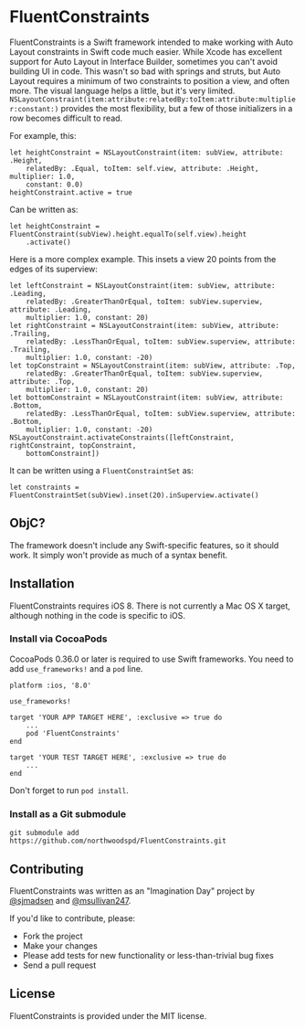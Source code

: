 # FluentConstraints

FluentConstraints is a Swift framework intended to make working with Auto Layout constraints in Swift code much easier. While Xcode has excellent support for Auto Layout in Interface Builder, sometimes you can't avoid building UI in code. This wasn't so bad with springs and struts, but Auto Layout requires a minimum of two constraints to position a view, and often more. The visual language helps a little, but it's very limited. `NSLayoutConstraint(item:attribute:relatedBy:toItem:attribute:multiplier:constant:)` provides the most flexibility, but a few of those initializers in a row becomes difficult to read.

For example, this:

    let heightConstraint = NSLayoutConstraint(item: subView, attribute: .Height,
        relatedBy: .Equal, toItem: self.view, attribute: .Height, multiplier: 1.0,
        constant: 0.0)
    heightConstraint.active = true

Can be written as:

    let heightConstraint = FluentConstraint(subView).height.equalTo(self.view).height
        .activate()

Here is a more complex example. This insets a view 20 points from the edges of its superview:

    let leftConstraint = NSLayoutConstraint(item: subView, attribute: .Leading,
        relatedBy: .GreaterThanOrEqual, toItem: subView.superview, attribute: .Leading,
        multiplier: 1.0, constant: 20)
    let rightConstraint = NSLayoutConstraint(item: subView, attribute: .Trailing,
        relatedBy: .LessThanOrEqual, toItem: subView.superview, attribute: .Trailing,
        multiplier: 1.0, constant: -20)
    let topConstraint = NSLayoutConstraint(item: subView, attribute: .Top,
        relatedBy: .GreaterThanOrEqual, toItem: subView.superview, attribute: .Top,
        multiplier: 1.0, constant: 20)
    let bottomConstraint = NSLayoutConstraint(item: subView, attribute: .Bottom,
        relatedBy: .LessThanOrEqual, toItem: subView.superview, attribute: .Bottom,
        multiplier: 1.0, constant: -20)
    NSLayoutConstraint.activateConstraints([leftConstraint, rightConstraint, topConstraint,
        bottomConstraint])

It can be written using a `FluentConstraintSet` as:

    let constraints = FluentConstraintSet(subView).inset(20).inSuperview.activate()

## ObjC?

The framework doesn't include any Swift-specific features, so it should work. It simply won't provide as much of a syntax benefit.

## Installation

FluentConstraints requires iOS 8. There is not currently a Mac OS X target, although nothing in the code is specific to iOS.

### Install via CocoaPods

CocoaPods 0.36.0 or later is required to use Swift frameworks. You need to add `use_frameworks!` and a `pod` line.

    platform :ios, '8.0'

    use_frameworks!

    target 'YOUR APP TARGET HERE', :exclusive => true do
        ...
        pod 'FluentConstraints'
    end

    target 'YOUR TEST TARGET HERE', :exclusive => true do
        ...
    end

Don't forget to run `pod install`.

### Install as a Git submodule

    git submodule add https://github.com/northwoodspd/FluentConstraints.git

## Contributing

FluentConstraints was written as an "Imagination Day" project by [@sjmadsen](https://github.com/sjmadsen) and [@msullivan247](https://github.com/msullivan247).

If you'd like to contribute, please:

* Fork the project
* Make your changes
* Please add tests for new functionality or less-than-trivial bug fixes
* Send a pull request

## License

FluentConstraints is provided under the MIT license.
